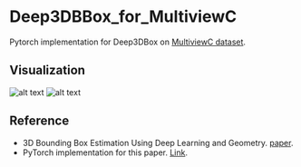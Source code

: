 # Deep3DBBox_for_MultiviewC
 Pytorch implementation for Deep3DBox on [MultiviewC dataset](https://github.com/Robert-Mar/MultiviewC).
 
## Visualization 
![alt text](https://github.com/Robert-Mar/Deep3DBox_for_MultiviewC/blob/main/results/C0.png "Visualization of Camera1")
![alt text](https://github.com/Robert-Mar/Deep3DBox_for_MultiviewC/blob/main/results/C6.png "Visualization of Camera6")

## Reference
* 3D Bounding Box Estimation Using Deep Learning and Geometry. [paper](https://arxiv.org/abs/1612.00496).
* PyTorch implementation for this paper. [Link](https://github.com/skhadem/3D-BoundingBox).

